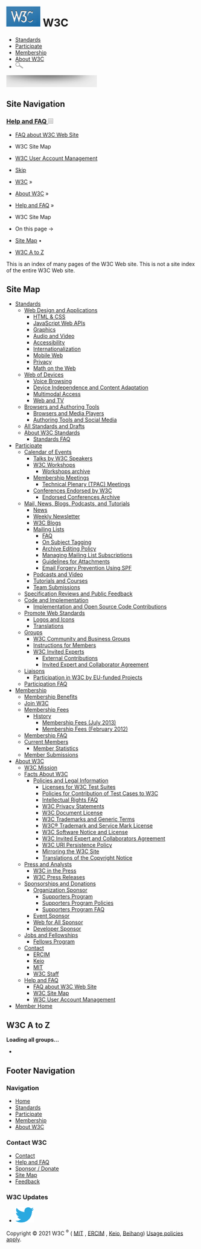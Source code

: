 # [<img src="/2008/site/images/logo-w3c-mobile-lg" alt="W3C" width="90" height="53" />](/) <span class="alt-logo">W3C</span>

- [Standards](/standards/)
- [Participate](/participate/)
- [Membership](/Consortium/membership)
- [About W3C](/Consortium/)
- <img src="/2008/site/images/search-button" alt="Search" class="submit" width="21" height="17" />

<img src="/2008/site/images/logo-shadow" height="32" />

## Site Navigation

### <span class="ribbon">[Help and FAQ <img src="/2008/site/images/header-link" alt="Header link" class="header-link" width="13" height="13" />](/Help/ "Up to Help and FAQ")</span>

- [FAQ about W3C Web Site](/Help/Webmaster.html)
- <span class="current">W3C Site Map</span>
- [W3C User Account Management](/Help/Account/)

- [Skip](#w3c_content_body "Skip to content (e.g., when browsing via audio)")
- [W3C](/) <span class="cr">»</span>
- [About W3C](/Consortium/) <span class="cr">»</span>
- [Help and FAQ](/Help/) <span class="cr">»</span>
- W3C Site Map

- On this page →
- [Site Map](#sitemap)<span class="bullet"> •</span>
- [W3C A to Z](#technologies)

This is an index of many pages of the W3C Web site. This is not a site index of the entire W3C Web site.

## Site Map

- [Standards](http://www.w3.org/standards/ "Standards")
  - [Web Design and Applications](http://www.w3.org/standards/webdesign/ "Web Design and Applications")
    - [HTML & CSS](http://www.w3.org/standards/webdesign/htmlcss "HTML & CSS")
    - [JavaScript Web APIs](http://www.w3.org/standards/webdesign/script "JavaScript Web APIs")
    - [Graphics](http://www.w3.org/standards/webdesign/graphics "Graphics")
    - [Audio and Video](http://www.w3.org/standards/webdesign/audiovideo "Audio and Video")
    - [Accessibility](http://www.w3.org/standards/webdesign/accessibility "Accessibility")
    - [Internationalization](http://www.w3.org/standards/webdesign/i18n "Internationalization")
    - [Mobile Web](http://www.w3.org/standards/webdesign/mobilweb "Mobile Web")
    - [Privacy](http://www.w3.org/standards/webdesign/privacy "Privacy")
    - [Math on the Web](http://www.w3.org/standards/webdesign/math "Math on the Web")
  - [Web of Devices](http://www.w3.org/standards/webofdevices/ "Web of Devices")
    - [Voice Browsing](http://www.w3.org/standards/webofdevices/voice "Voice Browsing")
    - [Device Independence and Content Adaptation](http://www.w3.org/standards/webofdevices/independence "Device Independence and Content Adaptation")
    - [Multimodal Access](http://www.w3.org/standards/webofdevices/multimodal "Multimodal Access")
    - [Web and TV](http://www.w3.org/standards/webofdevices/tv "Web and TV")
  - [Browsers and Authoring Tools](http://www.w3.org/standards/agents/ "Browsers and Authoring Tools")
    - [Browsers and Media Players](http://www.w3.org/standards/agents/browsers "Browsers and Media Players")
    - [Authoring Tools and Social Media](http://www.w3.org/standards/agents/authoring "Authoring Tools")
  - [All Standards and Drafts](http://www.w3.org/TR/ "All Standards and Drafts")
  - [About W3C Standards](http://www.w3.org/standards/about "About W3C Standards")
    - [Standards FAQ](http://www.w3.org/standards/faq "Standards FAQ")
- [Participate](http://www.w3.org/participate/ "Participate")
  - [Calendar of Events](http://www.w3.org/participate/eventscal "Calendar of Events")
    - [Talks by W3C Speakers](http://www.w3.org/Talks/ "Talks by W3C Speakers")
    - [W3C Workshops](http://www.w3.org/2003/08/Workshops/ "W3C Workshops")
      - [Workshops archive](http://www.w3.org/2003/08/Workshops/archive "Workshops archive")
    - [Membership Meetings](http://www.w3.org/participate/meetings "Membership Meetings")
      - [Technical Plenary (TPAC) Meetings](http://www.w3.org/2002/09/TPOverview "Technical Plenary (TPAC) Meetings")
    - [Conferences Endorsed by W3C](http://www.w3.org/participate/otherevents/ "Conferences Endorsed by W3C")
      - [Endorsed Conferences Archive](http://www.w3.org/participate/otherevents/archive "Endorsed Conferences Archive")
  - [Mail, News, Blogs, Podcasts, and Tutorials](http://www.w3.org/participate/discussion "Mail, News, Blogs, Podcasts, and Tutorials")
    - [News](http://www.w3.org/blog/news/ "News")
    - [Weekly Newsletter](http://www.w3.org/News/Public/ "Weekly Newsletter")
    - [W3C Blogs](http://www.w3.org/blog/ "W3C Blogs")
    - [Mailing Lists](http://www.w3.org/Mail/ "Mailing Lists")
      - [FAQ](http://www.w3.org/Mail/FAQ "Mailing List FAQ")
      - [On Subject Tagging](http://www.w3.org/Mail/subject-tagging "On Subject Tagging for W3C Lists")
      - [Archive Editing Policy](http://www.w3.org/Mail/ArchiveEditingPolicy "Mailing List Archive Editing Policy")
      - [Managing Mailing List Subscriptions](http://www.w3.org/Mail/Request "Managing Subscriptions")
      - [Guidelines for Attachments](http://www.w3.org/2002/03/email_attachment_formats "Guidelines for Mail Attachments for W3C Lists")
      - [Email Forgery Prevention Using SPF](http://www.w3.org/Mail/spf/ "Email Forgery Prevention Using SPF")
    - [Podcasts and Video](http://www.w3.org/participate/podcastsvideo "Podcasts and Video")
    - [Tutorials and Courses](http://www.w3.org/2002/03/tutorials "Tutorials and Courses")
    - [Team Submissions](http://www.w3.org/TeamSubmission/ "Team Submissions")
  - [Specification Reviews and Public Feedback](http://www.w3.org/participate/review "Specification Reviews and Public Feedback")
  - [Code and Implementation](http://www.w3.org/participate/implementation "Code and Implementation")
    - [Implementation and Open Source Code Contributions](http://www.w3.org/Status "Implementation and Open Source Code Contributions")
  - [Promote Web Standards](http://www.w3.org/participate/promote "Promote Web Standards")
    - [Logos and Icons](http://www.w3.org/Consortium/Legal/logo-usage-20000308 "Logos and Icons")
    - [Translations](http://www.w3.org/Consortium/Translation/ "Translations")
  - [Groups](http://www.w3.org/Consortium/activities "Groups")
    - [W3C Community and Business Groups](http://www.w3.org/community/ "W3C Community and Business Groups")
    - [Instructions for Members](http://www.w3.org/participate/members "Instructions for Members")
    - [W3C Invited Experts](http://www.w3.org/participate/invited-experts/ "Instructions for non-Members (Invited Experts)")
      - [External Contributions](http://www.w3.org/participate/extcontributions "External Contributions")
      - [Invited Expert and Collaborator Agreement](http://www.w3.org/Consortium/Legal/2007/06-invited-expert "Invited Expert and Collaborator Agreement")
  - [Liaisons](http://www.w3.org/2001/11/StdLiaison "Liaisons")
    - [Participation in W3C by EU-funded Projects](http://www.w3.org/participate/eu-research "Participation in W3C by EU-funded Projects")
  - [Participation FAQ](http://www.w3.org/participate/faq "Participation FAQ")
- [Membership](http://www.w3.org/Consortium/membership "Membership")
  - [Membership Benefits](http://www.w3.org/Consortium/membership-benefits "Membership Benefits")
  - [Join W3C](http://www.w3.org/Consortium/join "Join W3C")
  - [Membership Fees](http://www.w3.org/Consortium/fees "Membership Fees")
    - [History](http://www.w3.org/Consortium/fee-history "Member Fee History")
      - [Membership Fees (July 2013)](http://www.w3.org/Consortium/fees-2013 "Membership Fees (July 2013)")
      - [Membership Fees (February 2012)](http://www.w3.org/Consortium/fees-201202 "Membership Fees (February 2012)")
  - [Membership FAQ](http://www.w3.org/Consortium/membership-faq "Membership FAQ")
  - [Current Members](http://www.w3.org/Consortium/Member/List "Current Members")
    - [Member Statistics](http://www.w3.org/Consortium/Member/stats "Member Statistics")
  - [Member Submissions](http://www.w3.org/Submission/ "Member Submissions")
- [About W3C](http://www.w3.org/Consortium/ "About W3C")
  - [W3C Mission](http://www.w3.org/Consortium/mission "W3C Mission")
  - [Facts About W3C](http://www.w3.org/Consortium/facts "Facts About W3C")
    - [Policies and Legal Information](http://www.w3.org/Consortium/Legal/2002/ipr-notice-20021231 "Policies and Legal Information")
      - [Licenses for W3C Test Suites](http://www.w3.org/Consortium/Legal/2008/04-testsuite-copyright "Licenses for W3C Test Suites")
      - [Policies for Contribution of Test Cases to W3C](http://www.w3.org/2004/10/27-testcases "Policies for Contribution of Test Cases to W3C")
      - [Intellectual Rights FAQ](http://www.w3.org/Consortium/Legal/IPR-FAQ "Intellectual Rights FAQ")
      - [W3C Privacy Statements](http://www.w3.org/Consortium/Legal/privacy-statement "W3C Privacy Statements")
      - [W3C Document License](http://www.w3.org/Consortium/Legal/copyright-documents "W3C Document License")
      - [W3C Trademarks and Generic Terms](http://www.w3.org/Consortium/Legal/2002/trademarks-20021231 "W3C Trademarks and Generic Terms")
      - [W3C® Trademark and Service Mark License](http://www.w3.org/Consortium/Legal/trademark-license "W3C® Trademark and Service Mark License")
      - [W3C Software Notice and License](http://www.w3.org/Consortium/Legal/copyright-software "W3C Software Notice and License")
      - [W3C Invited Expert and Collaborators Agreement](http://www.w3.org/Consortium/Legal/collaborators-agreement "W3C Invited Expert and Collaborators Agreement")
      - [W3C URI Persistence Policy](http://www.w3.org/Consortium/Persistence "W3C URI Persistence Policy")
      - [Mirroring the W3C Site](http://www.w3.org/1999/10/21-mirroring-policy "Mirroring the W3C Site")
      - [Translations of the Copyright Notice](http://www.w3.org/Consortium/Legal/2006/08-copyright-translations "Translations of the Copyright Notice")
  - [Press and Analysts](http://www.w3.org/Consortium/presskit "Press and Analysts")
    - [W3C in the Press](http://www.w3.org/Press/Articles "W3C in the Press")
    - [W3C Press Releases](http://www.w3.org/Press/ "W3C Press Releases")
  - [Sponsorships and Donations](http://www.w3.org/Consortium/sponsor/ "Sponsorships and Donations")
    - [Organization Sponsor](http://www.w3.org/Consortium/sponsor/org "Organization Sponsor")
      - [Supporters Program](http://www.w3.org/Consortium/sup "Supporters Program")
      - [Supporters Program Policies](http://www.w3.org/Consortium/supporter-policy "Supporters Program Policies")
      - [Supporters Program FAQ](http://www.w3.org/Consortium/sup-faq "Supporters Program FAQ")
    - [Event Sponsor](http://www.w3.org/Consortium/sponsor/events "Event Sponsor")
    - [Web for All Sponsor](http://www.w3.org/Consortium/sponsor/webforall "Web for All Sponsor")
    - [Developer Sponsor](http://www.w3.org/Consortium/sponsor/developer "Developer Sponsor")
  - [Jobs and Fellowships](http://www.w3.org/Consortium/Recruitment/ "Jobs and Fellowships")
    - [Fellows Program](http://www.w3.org/Consortium/Recruitment/Fellows "Fellows Program")
  - [Contact](http://www.w3.org/Consortium/contact "Contact")
    - [ERCIM](http://www.w3.org/Consortium/contact-ercim "Contact Information for W3C/ERCIM")
    - [Keio](http://www.w3.org/Consortium/contact-keio "Contact Information for W3C/Keio")
    - [MIT](http://www.w3.org/Consortium/contact-mit "Contact Information for W3C/MIT")
    - [W3C Staff](http://www.w3.org/People/all "W3C Staff")
  - [Help and FAQ](http://www.w3.org/Help/ "Help and FAQ")
    - [FAQ about W3C Web Site](http://www.w3.org/Help/Webmaster "FAQ about W3C Web Site")
    - [W3C Site Map](http://www.w3.org/Consortium/siteindex "W3C Site Map")
    - [W3C User Account Management](http://www.w3.org/Help/Account/ "W3C User Account Management")
- [Member Home](http://www.w3.org/Member/ "Member Home")

## W3C A to Z

**Loading all groups…**

-

## Footer Navigation

### Navigation

- [Home](/)
- [Standards](/standards/)
- [Participate](/participate/)
- [Membership](/Consortium/membership)
- [About W3C](/Consortium/)

### Contact W3C

- [Contact](/Consortium/contact)
- [Help and FAQ](/Help/)
- [Sponsor / Donate](/Consortium/sponsor/)
- [Site Map](/Consortium/siteindex)
- [Feedback](http://lists.w3.org/Archives/Public/site-comments/)

### W3C Updates

- [<img src="/2008/site/images/Twitter_bird_logo_2012.svg" alt="Twitter" class="social-icon" height="40" />](http://twitter.com/W3C "Follow W3C on Twitter")

Copyright © 2021 W3C <sup>®</sup> ( [MIT](http://www.csail.mit.edu/) , [ERCIM](http://www.ercim.org/) , [Keio](http://www.keio.ac.jp/), [Beihang](http://ev.buaa.edu.cn/)) [Usage policies apply](/Consortium/Legal/ipr-notice).
